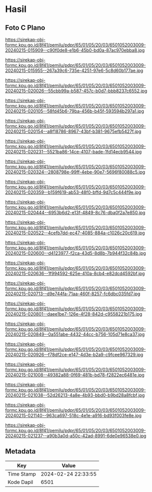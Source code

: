 # Hasil

## Foto C Plano

https://sirekap-obj-formc.kpu.go.id/8f41/pemilu/pdpr/65/01/05/20/03/6501052003009-20240215-015909--c90f0de8-e1b6-45b0-bd0a-87ac970ebba8.jpg

https://sirekap-obj-formc.kpu.go.id/8f41/pemilu/pdpr/65/01/05/20/03/6501052003009-20240215-015955--267a39c6-735e-4251-97e6-5c8d60b177ae.jpg

https://sirekap-obj-formc.kpu.go.id/8f41/pemilu/pdpr/65/01/05/20/03/6501052003009-20240215-020026--55cbb99a-b587-457c-b0d7-bbb8237c6552.jpg

https://sirekap-obj-formc.kpu.go.id/8f41/pemilu/pdpr/65/01/05/20/03/6501052003009-20240215-020105--58fd45b6-79ba-456b-b45f-593594b297a1.jpg

https://sirekap-obj-formc.kpu.go.id/8f41/pemilu/pdpr/65/01/05/20/03/6501052003009-20240215-020154--a8f18786-8967-43bf-b381-9675efb5427f.jpg

https://sirekap-obj-formc.kpu.go.id/8f41/pemilu/pdpr/65/01/05/20/03/6501052003009-20240215-020231--5521ba86-14ce-4107-bade-1fd14ecb9544.jpg

https://sirekap-obj-formc.kpu.go.id/8f41/pemilu/pdpr/65/01/05/20/03/6501052003009-20240215-020324--2808798e-99ff-4ebe-90e7-5696f80088c5.jpg

https://sirekap-obj-formc.kpu.go.id/8f41/pemilu/pdpr/65/01/05/20/03/6501052003009-20240215-020359--b159f619-ab53-48f0-bffd-9d7c5c444f9e.jpg

https://sirekap-obj-formc.kpu.go.id/8f41/pemilu/pdpr/65/01/05/20/03/6501052003009-20240215-020444--6953b6d2-e13f-4849-8c76-dba0f2a7e850.jpg

https://sirekap-obj-formc.kpu.go.id/8f41/pemilu/pdpr/65/01/05/20/03/6501052003009-20240215-020522--4cefb7dd-ec47-4085-884a-c1026c20c619.jpg

https://sirekap-obj-formc.kpu.go.id/8f41/pemilu/pdpr/65/01/05/20/03/6501052003009-20240215-020600--d4123977-f2ca-43d5-8d8b-7b944f32c84b.jpg

https://sirekap-obj-formc.kpu.go.id/8f41/pemilu/pdpr/65/01/05/20/03/6501052003009-20240215-020636--1f994592-625e-410a-8cb4-e82dcd4592bf.jpg

https://sirekap-obj-formc.kpu.go.id/8f41/pemilu/pdpr/65/01/05/20/03/6501052003009-20240215-020713--d9e744fa-71aa-460f-8257-fc6dbc035fd7.jpg

https://sirekap-obj-formc.kpu.go.id/8f41/pemilu/pdpr/65/01/05/20/03/6501052003009-20240215-020801--daee1be7-126e-4f28-842d-c9558221b175.jpg

https://sirekap-obj-formc.kpu.go.id/8f41/pemilu/pdpr/65/01/05/20/03/6501052003009-20240215-020849--0a551abe-4432-44cc-b756-105d71e8ca37.jpg

https://sirekap-obj-formc.kpu.go.id/8f41/pemilu/pdpr/65/01/05/20/03/6501052003009-20240215-020926--f78df2ce-e147-4d3e-b2a9-c9fcee967329.jpg

https://sirekap-obj-formc.kpu.go.id/8f41/pemilu/pdpr/65/01/05/20/03/6501052003009-20240215-021008--49382a88-0f69-481b-bd78-f2822ec6481e.jpg

https://sirekap-obj-formc.kpu.go.id/8f41/pemilu/pdpr/65/01/05/20/03/6501052003009-20240215-021038--52d26213-4a8e-4b93-bbd0-b9bd28a8fcbf.jpg

https://sirekap-obj-formc.kpu.go.id/8f41/pemilu/pdpr/65/01/05/20/03/6501052003009-20240215-021140--963ca697-518c-4e1e-a916-bd93f003fe8e.jpg

https://sirekap-obj-formc.kpu.go.id/8f41/pemilu/pdpr/65/01/05/20/03/6501052003009-20240215-021237--a90b3a0d-a50c-42ad-8991-6de0e96538e0.jpg


## Metadata

| Key        | Value               |
| ---------- | ------------------- |
| Time Stamp | 2024-02-24 22:33:55 |
| Kode Dapil | 6501                |



